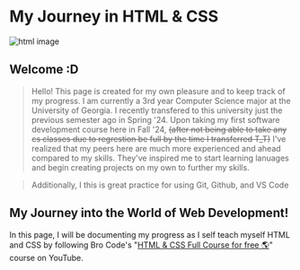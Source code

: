 # My Journey in HTML & CSS
![html image](https://camo.githubusercontent.com/21bb8ae3629c4852404841252c65baa38426e4c0d01a68a0f7e6fd121d4649dc/68747470733a2f2f7777772e69696d2e66722f65636f6c652d7765622f77702d636f6e74656e742f75706c6f6164732f323031372f30312f48544d4c352e6a7067)

## Welcome :D
  > Hello! This page is created for my own pleasure and to keep track of my progress. I am currently a 3rd year Computer Science major at the University of Georgia. I recently transfered to this university just the previous semester ago in Spring '24. Upon taking my first software development course here in Fall '24, ~~(after not being able to take any cs classes due to regrestion be full by the time I transferred T_T)~~ I've realized that my peers here are much more experienced and ahead compared to my skills. They've inspired me to start learning lanuages and begin creating projects on my own to further my skills. 

  > Additionally,  I  this is great practice for using Git, Github, and VS Code
  
  ## My Journey into the World of Web Development!
   In this page, I will be documenting my progress as I self teach myself HTML and CSS by following Bro Code's "[HTML & CSS Full Course for free 🌎](https://youtu.be/HGTJBPNC-Gw?si=_2w9kbhNrYdMdfwx)" course on YouTube. 

